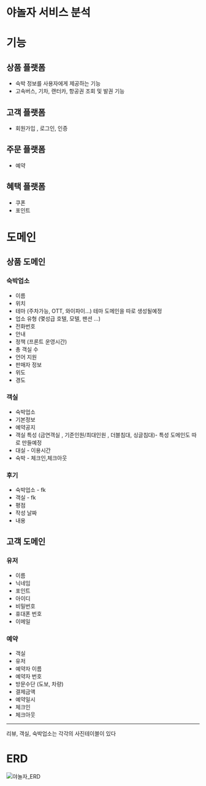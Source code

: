# 야놀자 서비스 분석

# 기능

## 상품 플랫폼

- 숙박 정보를 사용자에게 제공하는 기능
- 고속버스, 기차, 랜터카, 항공권 조회 및 발권 기능

## 고객 플랫폼

- 회원가입 , 로그인, 인증

## 주문 플랫폼

- 예약

## 혜택 플랫폼

- 쿠폰
- 포인트

# 도메인

## 상품 도메인

### 숙박업소

- 이름
- 위치
- 테마 (주차가능, OTT, 와이파이…) 테마 도메인을 따로 생성될예정
- 업소 유형 (몇성급 호텔, 모텔, 팬션 …)
- 전화번호
- 안내
- 정책 (프론트 운영시간)
- 총 객실 수
- 언어 지원
- 판매자 정보
- 위도
- 경도

### 객실

- 숙박업소
- 기본정보
- 예약공지
- 객실 특성 (금연객실 , 기준인원/최대인원 , 더블침대, 싱글침대)- 특성 도메인도 따로 만들예정
- 대실 - 이용시간
- 숙박 - 체크인,체크아웃

### 후기

- 숙박업소 - fk
- 객실 - fk
- 평점
- 작성 날짜
- 내용

## 고객 도메인

### 유저

- 이름
- 닉네임
- 포인트
- 아이디
- 비밀번호
- 휴대폰 번호
- 이메일

### 예약
- 객실
- 유저
- 예약자 이름
- 예약자 번호
- 방문수단 (도보, 차량)
- 결제금액 
- 예약일시
- 체크인
- 체크아웃

----------
리뷰, 객실, 숙박업소는 각각의 사진테이블이 있다
# ERD
![야놀자_ERD](https://user-images.githubusercontent.com/91578199/226068996-33f3d2c5-3712-4443-8b4b-e303156f31c5.png)
